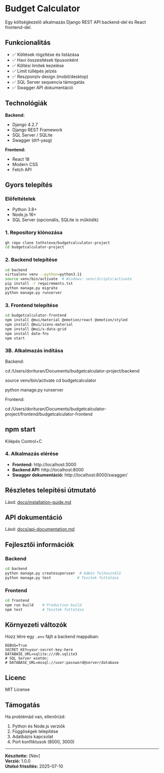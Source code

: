 # Budget Calculator

Egy költségkezelő alkalmazás Django REST API backend-del és React frontend-del.

## Funkcionalitás

- ✅ Költések rögzítése és listázása
- ✅ Havi összesítések típusonként
- ✅ Költési limitek kezelése
- ✅ Limit túllépés jelzés
- ✅ Reszponzív design (mobil/desktop)
- ✅ SQL Server sequencia támogatás
- ✅ Swagger API dokumentáció

## Technológiák

**Backend:**
- Django 4.2.7
- Django REST Framework
- SQL Server / SQLite
- Swagger (drf-yasg)

**Frontend:**
- React 18
- Modern CSS
- Fetch API

## Gyors telepítés

### Előfeltételek
- Python 3.8+
- Node.js 16+
- SQL Server (opcionális, SQLite is működik)

### 1. Repository klónozása
```bash
gh repo clone tothsteve/budgetcalculator-project
cd budgetcalculator-project
```

### 2. Backend telepítése
```bash
cd backend
virtualenv venv --python=python3.11
source venv/bin/activate  # Windows: venv\Scripts\activate
pip install -r requirements.txt
python manage.py migrate
python manage.py runserver
```

### 3. Frontend telepítése
```bash
cd budgetcalculator-frontend
npm install @mui/material @emotion/react @emotion/styled
npm install @mui/icons-material
npm install @mui/x-data-grid
npm install date-fns
npm start
```

### 3B. Alkalmazás indítása
Backend:

cd /Users/dorituran/Documents/budgetcalculator-project/backend

source venv/bin/activate 
cd budgetcalculator 

python manage.py runserver


Frontend:

cd /Users/dorituran/Documents/budgetcalculator-project/frontend/budgetcalculator-frontend

npm start
---------
Kilépés Control+C

### 4. Alkalmazás elérése
- **Frontend:** http://localhost:3000
- **Backend API:** http://localhost:8000
- **Swagger dokumentáció:** http://localhost:8000/swagger/

## Részletes telepítési útmutató

Lásd: [docs/installation-guide.md](docs/installation-guide.md)

## API dokumentáció

Lásd: [docs/api-documentation.md](docs/api-documentation.md)

## Fejlesztői információk

### Backend
```bash
cd backend
python manage.py createsuperuser  # Admin felhasználó
python manage.py test            # Tesztek futtatása
```

### Frontend
```bash
cd frontend
npm run build    # Production build
npm test         # Tesztek futtatása
```

## Környezeti változók

Hozz létre egy `.env` fájlt a backend mappában:

```env
DEBUG=True
SECRET_KEY=your-secret-key-here
DATABASE_URL=sqlite:///db.sqlite3
# SQL Server esetén:
# DATABASE_URL=mssql://user:password@server/database
```

## Licenc

MIT License

## Támogatás

Ha problémád van, ellenőrizd:
1. Python és Node.js verziók
2. Függőségek telepítése
3. Adatbázis kapcsolat
4. Port konfliktusok (8000, 3000)

---

**Készítette:** [Név]  
**Verzió:** 1.0.0  
**Utolsó frissítés:** 2025-07-10
